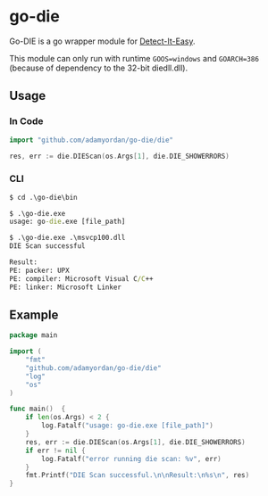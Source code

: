 # go-die

Go-DIE is a go wrapper module for [Detect-It-Easy](https://github.com/horsicq/Detect-It-Easy/).

This module can only run with runtime `GOOS=windows` and `GOARCH=386` (because of dependency to the 32-bit diedll.dll).
## Usage

### In Code

```go
import "github.com/adamyordan/go-die/die"

res, err := die.DIEScan(os.Args[1], die.DIE_SHOWERRORS)
```

### CLI
```cmd
$ cd .\go-die\bin

$ .\go-die.exe
usage: go-die.exe [file_path]

$ .\go-die.exe .\msvcp100.dll
DIE Scan successful

Result:
PE: packer: UPX
PE: compiler: Microsoft Visual C/C++
PE: linker: Microsoft Linker
```

## Example

```go
package main

import (
	"fmt"
	"github.com/adamyordan/go-die/die"
	"log"
	"os"
)

func main()  {
	if len(os.Args) < 2 {
		log.Fatalf("usage: go-die.exe [file_path]")
	}
	res, err := die.DIEScan(os.Args[1], die.DIE_SHOWERRORS)
	if err != nil {
		log.Fatalf("error running die scan: %v", err)
	}
	fmt.Printf("DIE Scan successful.\n\nResult:\n%s\n", res)
}
```
